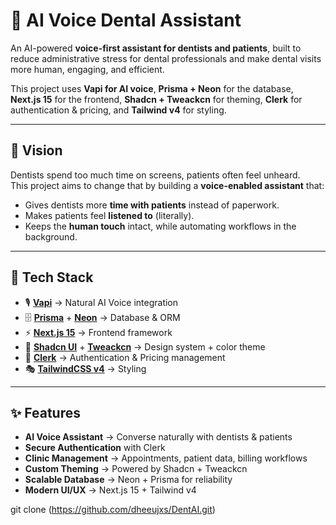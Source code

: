 # 🦷 AI Voice Dental Assistant  

An AI-powered **voice-first assistant for dentists and patients**, built to reduce administrative stress for dental professionals and make dental visits more human, engaging, and efficient.  

This project uses **Vapi for AI voice**, **Prisma + Neon** for the database, **Next.js 15** for the frontend, **Shadcn + Tweackcn** for theming, **Clerk** for authentication & pricing, and **Tailwind v4** for styling.  

---

## 🌟 Vision  

Dentists spend too much time on screens, patients often feel unheard.  
This project aims to change that by building a **voice-enabled assistant** that:  
- Gives dentists more **time with patients** instead of paperwork.  
- Makes patients feel **listened to** (literally).  
- Keeps the **human touch** intact, while automating workflows in the background.  

---

## 🚀 Tech Stack  

- 🎙️ [**Vapi**](https://vapi.ai) → Natural AI Voice integration  
- 🗄️ [**Prisma**](https://www.prisma.io/) + [**Neon**](https://neon.tech/) → Database & ORM  
- ⚡ [**Next.js 15**](https://nextjs.org/) → Frontend framework  
- 🎨 [**Shadcn UI**](https://ui.shadcn.com/) + [**Tweackcn**](https://github.com/) → Design system + color theme  
- 🔑 [**Clerk**](https://clerk.com/) → Authentication & Pricing management  
- 🎭 [**TailwindCSS v4**](https://tailwindcss.com/) → Styling  

---

## ✨ Features  

- **AI Voice Assistant** → Converse naturally with dentists & patients  
- **Secure Authentication** with Clerk  
- **Clinic Management** → Appointments, patient data, billing workflows  
- **Custom Theming** → Powered by Shadcn + Tweackcn  
- **Scalable Database** → Neon + Prisma for reliability  
- **Modern UI/UX** → Next.js 15 + Tailwind v4  


git clone (https://github.com/dheeujxs/DentAI.git)



